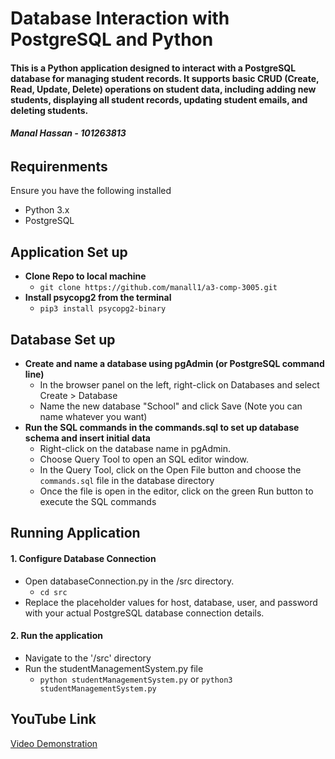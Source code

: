 # **Database Interaction with PostgreSQL and Python**

#### This  is a Python application designed to interact with a PostgreSQL database for managing student records. It supports basic CRUD (Create, Read, Update, Delete) operations on student data, including adding new students, displaying all student records, updating student emails, and deleting students.

###### **Manal Hassan - 101263813**


## Requirenments 
Ensure you have the following installed
- Python 3.x
- PostgreSQL

## Application Set up
- **Clone Repo to local machine**
  - ```git clone https://github.com/manall1/a3-comp-3005.git```
- **Install psycopg2 from the terminal**
  - ```pip3 install psycopg2-binary```

## Database Set up
- **Create and name a database using pgAdmin (or PostgreSQL command line)**
  - In the browser panel on the left, right-click on Databases and select Create > Database
  - Name the new database "School" and click Save (Note you can name whatever you want)
- **Run the SQL commands in the commands.sql to set up database schema and insert initial data**
  - Right-click on the database name in pgAdmin.
  - Choose Query Tool to open an SQL editor window.
  - In the Query Tool, click on the Open File button and choose the ```commands.sql``` file in the database directory
  - Once the file is open in the editor, click on the green Run button to execute the SQL commands

## Running Application
#### 1. Configure Database Connection
  - Open databaseConnection.py in the /src directory.
    - ```cd src```
  - Replace the placeholder values for host, database, user, and password with your actual PostgreSQL database connection details.
#### 2. Run the application
  - Navigate to the '/src' directory
  - Run the studentManagementSystem.py file
    - ```python studentManagementSystem.py``` or ```python3 studentManagementSystem.py```

## YouTube Link
[Video Demonstration](https://youtu.be/SSBJVHoHRkw)







 
